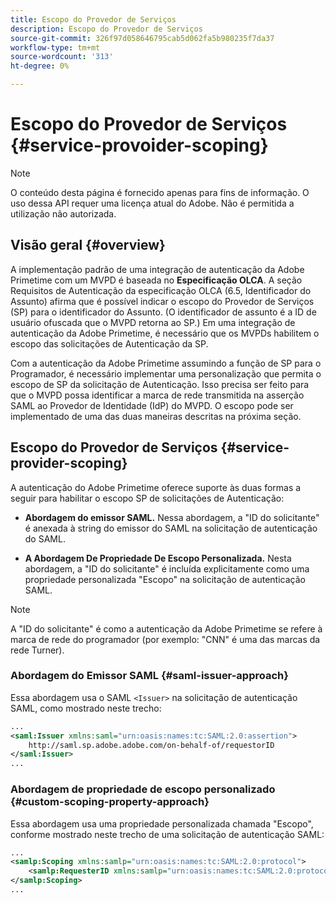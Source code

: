 ```yaml
---
title: Escopo do Provedor de Serviços
description: Escopo do Provedor de Serviços
source-git-commit: 326f97d058646795cab5d062fa5b980235f7da37
workflow-type: tm+mt
source-wordcount: '313'
ht-degree: 0%

---
```



# Escopo do Provedor de Serviços {#service-provoider-scoping}

>[!NOTE]
>
>O conteúdo desta página é fornecido apenas para fins de informação. O uso dessa API requer uma licença atual do Adobe. Não é permitida a utilização não autorizada.

## Visão geral {#overview}

A implementação padrão de uma integração de autenticação da Adobe Primetime com um MVPD é baseada no **Especificação OLCA**. A seção Requisitos de Autenticação da especificação OLCA (6.5, Identificador do Assunto) afirma que é possível indicar o escopo do Provedor de Serviços (SP) para o identificador do Assunto. (O identificador de assunto é a ID de usuário ofuscada que o MVPD retorna ao SP.)  Em uma integração de autenticação da Adobe Primetime, é necessário que os MVPDs habilitem o escopo das solicitações de Autenticação da SP.

Com a autenticação da Adobe Primetime assumindo a função de SP para o Programador, é necessário implementar uma personalização que permita o escopo de SP da solicitação de Autenticação.  Isso precisa ser feito para que o MVPD possa identificar a marca de rede transmitida na asserção SAML ao Provedor de Identidade (IdP) do MVPD.  O escopo pode ser implementado de uma das duas maneiras descritas na próxima seção.

## Escopo do Provedor de Serviços {#service-provider-scoping}

A autenticação do Adobe Primetime oferece suporte às duas formas a seguir para habilitar o escopo SP de solicitações de Autenticação:

* **Abordagem do emissor SAML.**  Nessa abordagem, a &quot;ID do solicitante&quot; é anexada à string do emissor do SAML na solicitação de autenticação do SAML.

* **A Abordagem De Propriedade De Escopo Personalizada.**  Nesta abordagem, a &quot;ID do solicitante&quot; é incluída explicitamente como uma propriedade personalizada &quot;Escopo&quot; na solicitação de autenticação SAML.

>[!NOTE]
>
>A &quot;ID do solicitante&quot; é como a autenticação da Adobe Primetime se refere à marca de rede do programador (por exemplo: &quot;CNN&quot; é uma das marcas da rede Turner).

### Abordagem do Emissor SAML {#saml-issuer-approach}

Essa abordagem usa o SAML `<Issuer>` na solicitação de autenticação SAML, como mostrado neste trecho:

```xml
...
<saml:Issuer xmlns:saml="urn:oasis:names:tc:SAML:2.0:assertion">
    http://saml.sp.adobe.adobe.com/on-behalf-of/requestorID
</saml:Issuer>
...
```

### Abordagem de propriedade de escopo personalizado {#custom-scoping-property-approach}

Essa abordagem usa uma propriedade personalizada chamada &quot;Escopo&quot;, conforme mostrado neste trecho de uma solicitação de autenticação SAML:

```xml
...
<samlp:Scoping xmlns:samlp="urn:oasis:names:tc:SAML:2.0:protocol">
    <samlp:RequesterID xmlns:samlp="urn:oasis:names:tc:SAML:2.0:protocol">requestorID</samlp:RequesterID>
</samlp:Scoping>
...
```

<!--
>[!RELATEDINFORMATION]
>* [MVPD Authentication](/help/authentication/authn-usecase.md)
>* **OLCA Specification**
-->